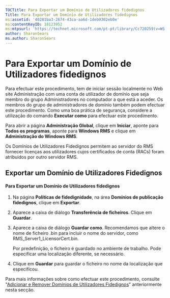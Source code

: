 ```yaml
---
TOCTitle: Para Exportar um Domínio de Utilizadores fidedignos
Title: Para Exportar um Domínio de Utilizadores fidedignos
ms:assetid: '40281ba3-2674-43ca-aa6d-1deb9302eb0e'
ms:contentKeyID: 18123952
ms:mtpsurl: 'https://technet.microsoft.com/pt-pt/library/Cc720259(v=WS.10)'
author: SharonSears
ms.author: SharonSears
---
```


Para Exportar um Domínio de Utilizadores fidedignos
===================================================

Para efectuar este procedimento, tem de iniciar sessão localmente no Web site Administração com uma conta de utilizador de domínio que seja membro do grupo Administradores no computador a que está a aceder. Os membros do grupo de administradores de domínio também podem efectuar este procedimento. Como uma boa prática de segurança, considere a utilização do comando **Executar como** para efectuar este procedimento.

Para abrir a página **Administração Global**, clique em **Iniciar**, aponte para **Todos os programas**, aponte para **Windows RMS** e clique em **Administração do Windows RMS**.

Os Domínios de Utilizadores Fidedignos permitem ao servidor do RMS fornecer licenças aos utilizadores cujos certificados de conta (RACs) foram atribuídos por outro servidor RMS.

Exportar um Domínio de Utilizadores Fidedignos
----------------------------------------------

#### Para Exportar um Domínio de Utilizadores fidedignos

1.  Na página **Políticas de fidedignidade**, na área **Domínios de publicação fidedignos**, clique em **Exportar**.

2.  Aparece a caixa de diálogo **Transferência de ficheiros**. Clique em **Guardar**.

3.  Aparece a caixa de diálogo **Guardar como**. Recomendamos que altere o nome de ficheiro .bin para incluir o nome do servidor, como RMS\_Server1\_LicensorCert.bin.

    Por predefinição, o ficheiro é guardado no ambiente de trabalho. Pode especificar uma localização diferente, se necessário.

4.  Clique em **Guardar** para guardar o ficheiro no nome da localização que especificou.

Para mais informações sobre como efectuar este procedimento, consulte "[Adicionar e Remover Domínios de Utilizadores Fidedignos](https://technet.microsoft.com/7c440b15-01c4-49f1-b43c-00f67f3388c1)" anteriormente nesta secção.
